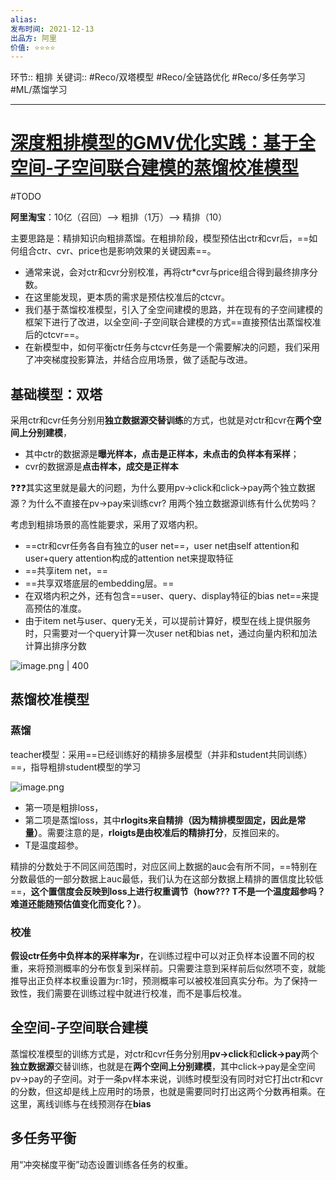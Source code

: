 ```yaml
---
alias:
发布时间: 2021-12-13
出品方: 阿里
价值: ⭐⭐⭐⭐
---
```


环节:: 粗排
关键词:: #Reco/双塔模型 #Reco/全链路优化 #Reco/多任务学习 #ML/蒸馏学习

---

# [深度粗排模型的GMV优化实践：基于全空间-子空间联合建模的蒸馏校准模型](https://mp.weixin.qq.com/s/_Ya9OM6NbMvKe8Lo_8QVmw)
#TODO


**阿里淘宝**：10亿（召回）--> 粗排（1万）--> 精排（10）

主要思路是：精排知识向粗排蒸馏。在粗排阶段，模型预估出ctr和cvr后，==如何组合ctr、cvr、price也是影响效果的关键因素==。

* 通常来说，会对ctr和cvr分别校准，再将ctr*cvr与price组合得到最终排序分数。
* 在这里能发现，更本质的需求是预估校准后的ctcvr。
* 我们基于蒸馏校准模型，引入了全空间建模的思路，并在现有的子空间建模的框架下进行了改进，以全空间-子空间联合建模的方式==直接预估出蒸馏校准后的ctcvr==。
* 在新模型中，如何平衡ctr任务与ctcvr任务是一个需要解决的问题，我们采用了冲突梯度投影算法，并结合应用场景，做了适配与改进。

## 基础模型：双塔

采用ctr和cvr任务分别用**独立数据源交替训练**的方式，也就是对ctr和cvr在**两个空间上分别建模**，

* 其中ctr的数据源是**曝光样本，点击是正样本，未点击的负样本有采样**；
* cvr的数据源是**点击样本，成交是正样本**

❓❓❓其实这里就是最大的问题，为什么要用pv->click和click->pay两个独立数据源？为什么不直接在pv->pay来训练cvr? 用两个独立数据源训练有什么优势吗？


考虑到粗排场景的高性能要求，采用了双塔内积。

* ==ctr和cvr任务各自有独立的user net==，user net由self attention和user+query attention构成的attention net来提取特征
* ==共享item net，==
* ==共享双塔底层的embedding层。==
* 在双塔内积之外，还有包含==user、query、display特征的bias net==来提高预估的准度。
* 由于item net与user、query无关，可以提前计算好，模型在线上提供服务时，只需要对一个query计算一次user net和bias net，通过向量内积和加法计算出排序分数

![image.png | 400](assets/image-20211213172716-fcvr3m9.png)


## 蒸馏校准模型

### 蒸馏

teacher模型：采用==已经训练好的精排多层模型（并非和student共同训练）==，指导粗排student模型的学习

![image.png](assets/image-20211213173619-6qs2svs.png)

* 第一项是粗排loss，
* 第二项是蒸馏loss，其中**rlogits来自精排（因为精排模型固定，因此是常量）**。需要注意的是，**rloigts是由校准后的精排打分**，反推回来的。
* T是温度超参。

精排的分数处于不同区间范围时，对应区间上数据的auc会有所不同，==特别在分数最低的一部分数据上auc最低，我们认为在这部分数据上精排的置信度比较低==，**这个置信度会反映到loss上进行权重调节（how??? T不是一个温度超参吗？难道还能随预估值变化而变化？）**。


### 校准

**假设ctr任务中负样本的采样率为r**，在训练过程中可以对正负样本设置不同的权重，来将预测概率的分布恢复到采样前。只需要注意到采样前后似然项不变，就能推导出正负样本权重设置为r:1时，预测概率可以被校准回真实分布。为了保持一致性，我们需要在训练过程中就进行校准，而不是事后校准。


## 全空间-子空间联合建模

蒸馏校准模型的训练方式是，对ctr和cvr任务分别用**pv->click**和**click->pay**两个**独立数据源**交替训练，也就是在**两个空间上分别建模**，其中click->pay是全空间pv->pay的子空间。对于一条pv样本来说，训练时模型没有同时对它打出ctr和cvr的分数，但这却是线上应用时的场景，也就是需要同时打出这两个分数再相乘。在这里，离线训练与在线预测存在**bias**


## 多任务平衡

用“冲突梯度平衡”动态设置训练各任务的权重。